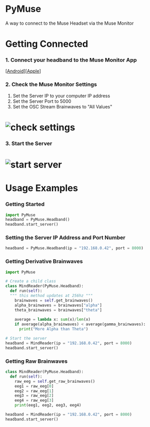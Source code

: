# PyMuse
A way to connect to the Muse Headset via the Muse Monitor

# Getting Connected
### 1. Connect your headband to the Muse Monitor App 
[[Android](https://play.google.com/store/apps/details?id=com.sonicPenguins.museMonitor)][[Apple](https://apps.apple.com/us/app/muse-monitor/id988527143
)]
### 2. Check the Muse Monitor Settings
1. Set the Server IP to your computer IP address
2. Set the Server Port to 5000
3. Set the OSC Stream Brainwaves to "All Values"
# <img alt="check settings" src="https://i.imgur.com/iqPnhLa.gif">
### 3. Start the Server
# <img alt="start server" src="https://i.imgur.com/Qhf49tR.gif">

# Usage Examples
### Getting Started
```python
import PyMuse
headband = PyMuse.Headband()
headband.start_server()
```
### Setting the Server IP Address and Port Number
```python
headband = PyMuse.Headband(ip = "192.168.0.42", port = 8000)
```
### Getting Derivative Brainwaves
```python
import PyMuse

# Create a child class
class MindReader(PyMuse.Headband):
  def run(self):
  """ this method updates at 256hz """
    brainwaves = self.get_brainwaves()
    alpha_brainwaves = brainwaves["alpha"]
    theta_brainwaves = brainwaves["theta"]
    
    average = lambda x: sum(x)/len(x)
    if average(alpha_brainwaves) < average(gamma_brainwaves):
      print("More Alpha than Theta")

# Start the server
headband = MindReader(ip = "192.168.0.42", port = 8000)
headband.start_server()
```
### Getting Raw Brainwaves
```python
class MindReader(PyMuse.Headband):
  def run(self):
    raw_eeg = self.get_raw_brainwaves()
    eeg1 = raw_eeg[0]
    eeg2 = raw_eeg[1]
    eeg3 = raw_eeg[2]
    eeg4 = raw_eeg[3]
    print(eeg1, eeg2, eeg3, eeg4)

headband = MindReader(ip = "192.168.0.42", port = 8000)
headband.start_server()
```
